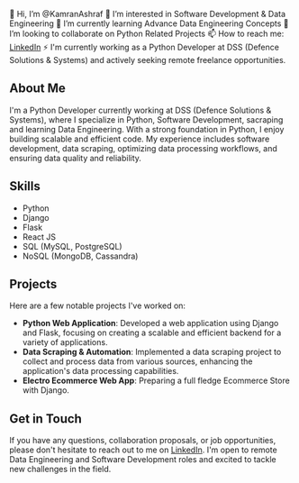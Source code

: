 👋 Hi, I’m @KamranAshraf
👀 I’m interested in Software Development & Data Engineering
🌱 I’m currently learning Advance Data Engineering Concepts
💞️ I’m looking to collaborate on Python Related Projects
📫 How to reach me: [LinkedIn](https://www.linkedin.com/in/kamran-ashraf-python28/)
⚡ I'm currently working as a Python Developer at DSS (Defence Solutions & Systems) and actively seeking remote freelance opportunities.

## About Me

I'm a Python Developer currently working at DSS (Defence Solutions & Systems), where I specialize in Python, Software Development, sacraping and learning Data Engineering. With a strong foundation in Python, I enjoy building scalable and efficient code. My experience includes software development, data scraping, optimizing data processing workflows, and ensuring data quality and reliability.

## Skills

- Python
- Django
- Flask
- React JS
- SQL (MySQL, PostgreSQL)
- NoSQL (MongoDB, Cassandra)

## Projects

Here are a few notable projects I've worked on:

- **Python Web Application**: Developed a web application using Django and Flask, focusing on creating a scalable and efficient backend for a variety of applications.
- **Data Scraping & Automation**: Implemented a data scraping project to collect and process data from various sources, enhancing the application's data processing capabilities.
- **Electro Ecommerce Web App**: Preparing a full fledge Ecommerce Store with Django.

## Get in Touch

If you have any questions, collaboration proposals, or job opportunities, please don't hesitate to reach out to me on [LinkedIn](https://www.linkedin.com/in/kamran-ashraf-python28/). I'm open to remote Data Engineering and Software Development roles and excited to tackle new challenges in the field.

<!---
KamranAshraf10/KamranAshraf10 is a ✨ special ✨ repository because its `README.md` (this file) appears on your GitHub profile.
You can click the Preview link to take a look at your changes.
--->
